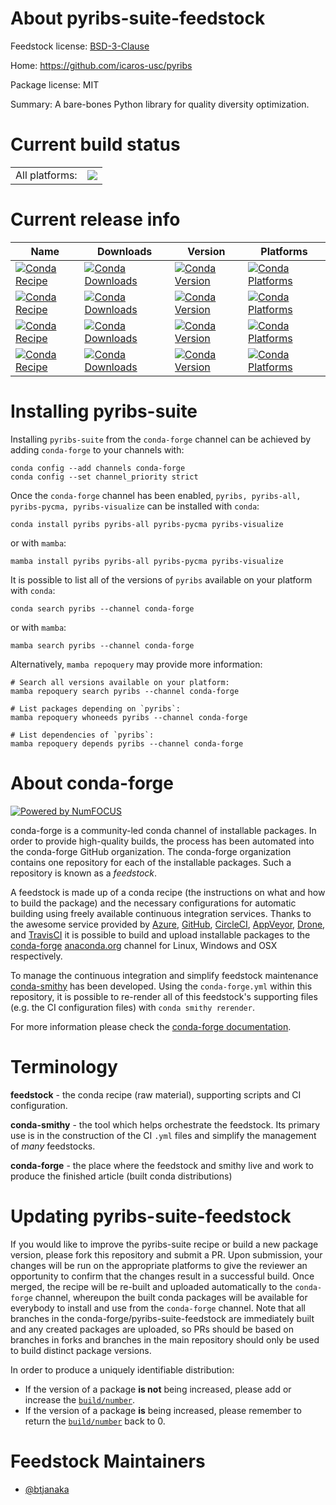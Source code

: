 About pyribs-suite-feedstock
============================

Feedstock license: [BSD-3-Clause](https://github.com/conda-forge/pyribs-feedstock/blob/main/LICENSE.txt)

Home: https://github.com/icaros-usc/pyribs

Package license: MIT

Summary: A bare-bones Python library for quality diversity optimization.

Current build status
====================


<table><tr><td>All platforms:</td>
    <td>
      <a href="https://dev.azure.com/conda-forge/feedstock-builds/_build/latest?definitionId=12089&branchName=main">
        <img src="https://dev.azure.com/conda-forge/feedstock-builds/_apis/build/status/pyribs-feedstock?branchName=main">
      </a>
    </td>
  </tr>
</table>

Current release info
====================

| Name | Downloads | Version | Platforms |
| --- | --- | --- | --- |
| [![Conda Recipe](https://img.shields.io/badge/recipe-pyribs-green.svg)](https://anaconda.org/conda-forge/pyribs) | [![Conda Downloads](https://img.shields.io/conda/dn/conda-forge/pyribs.svg)](https://anaconda.org/conda-forge/pyribs) | [![Conda Version](https://img.shields.io/conda/vn/conda-forge/pyribs.svg)](https://anaconda.org/conda-forge/pyribs) | [![Conda Platforms](https://img.shields.io/conda/pn/conda-forge/pyribs.svg)](https://anaconda.org/conda-forge/pyribs) |
| [![Conda Recipe](https://img.shields.io/badge/recipe-pyribs--all-green.svg)](https://anaconda.org/conda-forge/pyribs-all) | [![Conda Downloads](https://img.shields.io/conda/dn/conda-forge/pyribs-all.svg)](https://anaconda.org/conda-forge/pyribs-all) | [![Conda Version](https://img.shields.io/conda/vn/conda-forge/pyribs-all.svg)](https://anaconda.org/conda-forge/pyribs-all) | [![Conda Platforms](https://img.shields.io/conda/pn/conda-forge/pyribs-all.svg)](https://anaconda.org/conda-forge/pyribs-all) |
| [![Conda Recipe](https://img.shields.io/badge/recipe-pyribs--pycma-green.svg)](https://anaconda.org/conda-forge/pyribs-pycma) | [![Conda Downloads](https://img.shields.io/conda/dn/conda-forge/pyribs-pycma.svg)](https://anaconda.org/conda-forge/pyribs-pycma) | [![Conda Version](https://img.shields.io/conda/vn/conda-forge/pyribs-pycma.svg)](https://anaconda.org/conda-forge/pyribs-pycma) | [![Conda Platforms](https://img.shields.io/conda/pn/conda-forge/pyribs-pycma.svg)](https://anaconda.org/conda-forge/pyribs-pycma) |
| [![Conda Recipe](https://img.shields.io/badge/recipe-pyribs--visualize-green.svg)](https://anaconda.org/conda-forge/pyribs-visualize) | [![Conda Downloads](https://img.shields.io/conda/dn/conda-forge/pyribs-visualize.svg)](https://anaconda.org/conda-forge/pyribs-visualize) | [![Conda Version](https://img.shields.io/conda/vn/conda-forge/pyribs-visualize.svg)](https://anaconda.org/conda-forge/pyribs-visualize) | [![Conda Platforms](https://img.shields.io/conda/pn/conda-forge/pyribs-visualize.svg)](https://anaconda.org/conda-forge/pyribs-visualize) |

Installing pyribs-suite
=======================

Installing `pyribs-suite` from the `conda-forge` channel can be achieved by adding `conda-forge` to your channels with:

```
conda config --add channels conda-forge
conda config --set channel_priority strict
```

Once the `conda-forge` channel has been enabled, `pyribs, pyribs-all, pyribs-pycma, pyribs-visualize` can be installed with `conda`:

```
conda install pyribs pyribs-all pyribs-pycma pyribs-visualize
```

or with `mamba`:

```
mamba install pyribs pyribs-all pyribs-pycma pyribs-visualize
```

It is possible to list all of the versions of `pyribs` available on your platform with `conda`:

```
conda search pyribs --channel conda-forge
```

or with `mamba`:

```
mamba search pyribs --channel conda-forge
```

Alternatively, `mamba repoquery` may provide more information:

```
# Search all versions available on your platform:
mamba repoquery search pyribs --channel conda-forge

# List packages depending on `pyribs`:
mamba repoquery whoneeds pyribs --channel conda-forge

# List dependencies of `pyribs`:
mamba repoquery depends pyribs --channel conda-forge
```


About conda-forge
=================

[![Powered by
NumFOCUS](https://img.shields.io/badge/powered%20by-NumFOCUS-orange.svg?style=flat&colorA=E1523D&colorB=007D8A)](https://numfocus.org)

conda-forge is a community-led conda channel of installable packages.
In order to provide high-quality builds, the process has been automated into the
conda-forge GitHub organization. The conda-forge organization contains one repository
for each of the installable packages. Such a repository is known as a *feedstock*.

A feedstock is made up of a conda recipe (the instructions on what and how to build
the package) and the necessary configurations for automatic building using freely
available continuous integration services. Thanks to the awesome service provided by
[Azure](https://azure.microsoft.com/en-us/services/devops/), [GitHub](https://github.com/),
[CircleCI](https://circleci.com/), [AppVeyor](https://www.appveyor.com/),
[Drone](https://cloud.drone.io/welcome), and [TravisCI](https://travis-ci.com/)
it is possible to build and upload installable packages to the
[conda-forge](https://anaconda.org/conda-forge) [anaconda.org](https://anaconda.org/)
channel for Linux, Windows and OSX respectively.

To manage the continuous integration and simplify feedstock maintenance
[conda-smithy](https://github.com/conda-forge/conda-smithy) has been developed.
Using the ``conda-forge.yml`` within this repository, it is possible to re-render all of
this feedstock's supporting files (e.g. the CI configuration files) with ``conda smithy rerender``.

For more information please check the [conda-forge documentation](https://conda-forge.org/docs/).

Terminology
===========

**feedstock** - the conda recipe (raw material), supporting scripts and CI configuration.

**conda-smithy** - the tool which helps orchestrate the feedstock.
                   Its primary use is in the construction of the CI ``.yml`` files
                   and simplify the management of *many* feedstocks.

**conda-forge** - the place where the feedstock and smithy live and work to
                  produce the finished article (built conda distributions)


Updating pyribs-suite-feedstock
===============================

If you would like to improve the pyribs-suite recipe or build a new
package version, please fork this repository and submit a PR. Upon submission,
your changes will be run on the appropriate platforms to give the reviewer an
opportunity to confirm that the changes result in a successful build. Once
merged, the recipe will be re-built and uploaded automatically to the
`conda-forge` channel, whereupon the built conda packages will be available for
everybody to install and use from the `conda-forge` channel.
Note that all branches in the conda-forge/pyribs-suite-feedstock are
immediately built and any created packages are uploaded, so PRs should be based
on branches in forks and branches in the main repository should only be used to
build distinct package versions.

In order to produce a uniquely identifiable distribution:
 * If the version of a package **is not** being increased, please add or increase
   the [``build/number``](https://docs.conda.io/projects/conda-build/en/latest/resources/define-metadata.html#build-number-and-string).
 * If the version of a package **is** being increased, please remember to return
   the [``build/number``](https://docs.conda.io/projects/conda-build/en/latest/resources/define-metadata.html#build-number-and-string)
   back to 0.

Feedstock Maintainers
=====================

* [@btjanaka](https://github.com/btjanaka/)

